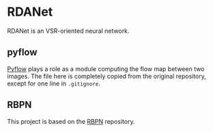 # RDANet
RDANet is an VSR-oriented neural network. 

## pyflow
[Pyflow](https://github.com/pathak22/pyflow) plays a role as a module computing the flow map between two images. The file here is completely copied from the original repository, except for one line in `.gitignore`.

## RBPN
This project is based on the [RBPN](https://github.com/alterzero/RBPN-PyTorch) repository.